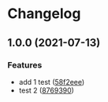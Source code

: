 # Changelog

## 1.0.0 (2021-07-13)


### Features

* add 1 test ([58f2eee](https://www.github.com/nesnik/Practica-JS/commit/58f2eee9d4a8fc102463a9d90fdc47a1059c62fb))
* test 2 ([8769390](https://www.github.com/nesnik/Practica-JS/commit/87693902593df26d9ca6eb7eac640b4fb1a52eae))
